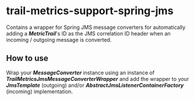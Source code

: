 # trail-metrics-support-spring-jms

Contains a wrapper for Spring JMS message converters for automatically adding a **_MetricTrail_**'s ID as the JMS correlation ID header when an incoming / outgoing message is converted.

## How to use

Wrap your **_MessageConverter_** instance using an instance of **_TrailMetricsJmsMessageConverterWrapper_** and add the wrapper to your **_JmsTemplate_** (outgoing) and/or **_AbstractJmsListenerContainerFactory_** (incoming) implementation.